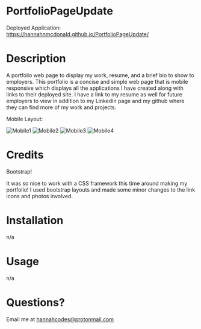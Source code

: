 # PortfolioPageUpdate

Deployed Application: https://hannahnmcdonald.github.io/PortfolioPageUpdate/

# Description

A portfolio web page to display my work, resume, and a brief bio to show to employers. This portfolio is a concise and simple web page that is mobile responsive which displays all the applications I have created along with links to their deployed site. I have a link to my resume as well for future employers to view in addition to my LinkedIn page and my github where they can find more of my work and projects.

Mobile Layout:

![Mobile1](./assets/img/Mobile1.png)
![Mobile2](./assets/img/Mobile2.png)
![Mobile3](./assets/img/mobile3.png)
![Mobile4](./assets/img/Mobile4.png)


# Credits

Bootstrap! 

It was so nice to work with a CSS framework this time around making my portfolio! I used bootstrap layouts and made some minor changes to the link icons and photos involved. 

# Installation

n/a

# Usage

n/a

# Questions?

Email me at hannahcodes@protonmail.com

